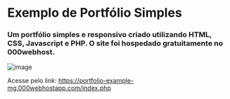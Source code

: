 # Exemplo de Portfólio Simples
### Um portfólio simples e responsivo criado utilizando HTML, CSS, Javascript e PHP. O site foi hospedado gratuitamente no 000webhost.

![image](https://user-images.githubusercontent.com/44553201/133945587-73fd4667-d4fb-4c0b-b4d6-0c70f49bc04a.png)

Acesse pelo link: https://portfolio-example-mg.000webhostapp.com/index.php
